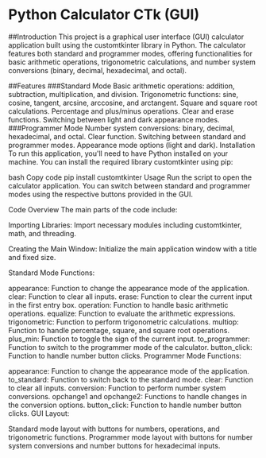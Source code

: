 # Python Calculator CTk (GUI)
##Introduction
This project is a graphical user interface (GUI) calculator application built using the customtkinter library in Python. The calculator features both standard and programmer modes, offering functionalities for basic arithmetic operations, trigonometric calculations, and number system conversions (binary, decimal, hexadecimal, and octal).

##Features
###Standard Mode
Basic arithmetic operations: addition, subtraction, multiplication, and division.
Trigonometric functions: sine, cosine, tangent, arcsine, arccosine, and arctangent.
Square and square root calculations.
Percentage and plus/minus operations.
Clear and erase functions.
Switching between light and dark appearance modes.
###Programmer Mode
Number system conversions: binary, decimal, hexadecimal, and octal.
Clear function.
Switching between standard and programmer modes.
Appearance mode options (light and dark).
Installation
To run this application, you'll need to have Python installed on your machine. You can install the required library customtkinter using pip:

bash
Copy code
pip install customtkinter
Usage
Run the script to open the calculator application. You can switch between standard and programmer modes using the respective buttons provided in the GUI.

Code Overview
The main parts of the code include:

Importing Libraries: Import necessary modules including customtkinter, math, and threading.

Creating the Main Window: Initialize the main application window with a title and fixed size.

Standard Mode Functions:

appearance: Function to change the appearance mode of the application.
clear: Function to clear all inputs.
erase: Function to clear the current input in the first entry box.
operation: Function to handle basic arithmetic operations.
equalize: Function to evaluate the arithmetic expressions.
trigonometric: Function to perform trigonometric calculations.
multiop: Function to handle percentage, square, and square root operations.
plus_min: Function to toggle the sign of the current input.
to_programmer: Function to switch to the programmer mode of the calculator.
button_click: Function to handle number button clicks.
Programmer Mode Functions:

appearance: Function to change the appearance mode of the application.
to_standard: Function to switch back to the standard mode.
clear: Function to clear all inputs.
conversion: Function to perform number system conversions.
opchange1 and opchange2: Functions to handle changes in the conversion options.
button_click: Function to handle number button clicks.
GUI Layout:

Standard mode layout with buttons for numbers, operations, and trigonometric functions.
Programmer mode layout with buttons for number system conversions and number buttons for hexadecimal inputs.
